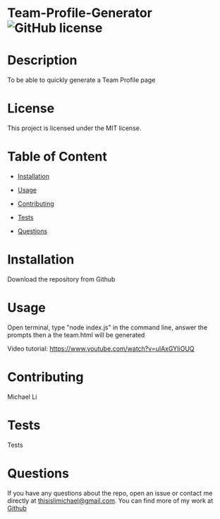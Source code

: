 # Team-Profile-Generator ![GitHub license](https://img.shields.io/badge/license-MIT-blue.svg)

# Description
To be able to quickly generate a Team Profile page 
# License
This project is licensed under the MIT license.

# Table of Content

* [Installation](#installation)

* [Usage](#usage)

* [Contributing](#contributing)

* [Tests](#tests)

* [Questions](#questions)

# Installation
Download the repository from Github
# Usage
Open terminal, type "node index.js" in the command line, answer the prompts then a the team.html will be generated

Video tutorial:
https://www.youtube.com/watch?v=uIAxGYIiOUQ
# Contributing
Michael Li
# Tests
Tests

# Questions 
If you have any questions about the repo, open an issue or contact me directly at thisislimichael@gmail.com. 
You can find more of my work at [Github](https://github.com/limichael97)
  